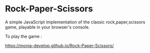 # Rock-Paper-Scissors
A simple JavaScript implementation of the classic rock,paper,scissors game, playable in your browser's console.

To play the game : 

https://monia-develop.github.io/Rock-Paper-Scissors/ 
